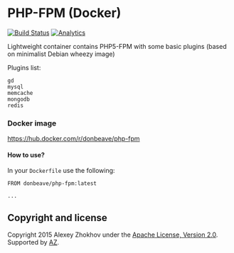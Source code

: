 # PHP-FPM (Docker)

[![Build Status](https://circleci.com/gh/donbeave/docker-php-fpm.svg?style=shield&circle-token=:circle-token)](https://circleci.com/gh/donbeave/docker-php-fpm)
[![Analytics](https://ga-beacon.appspot.com/UA-71075299-1/docker-php-fpm/main-page)](https://github.com/igrigorik/ga-beacon)

Lightweight container contains PHP5-FPM with some basic plugins (based on minimalist Debian wheezy image)

Plugins list:
```
gd
mysql
memcache
mongodb
redis
```

### Docker image

https://hub.docker.com/r/donbeave/php-fpm

#### How to use?

In your `Dockerfile` use the following:
```
FROM donbeave/php-fpm:latest

...
```

Copyright and license
---------------------

Copyright 2015 Alexey Zhokhov under the [Apache License, Version 2.0](LICENSE). Supported by [AZ][zhokhov].

[zhokhov]: http://www.zhokhov.com
